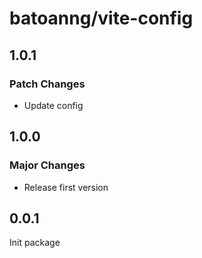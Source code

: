 # batoanng/vite-config

## 1.0.1

### Patch Changes

- Update config

## 1.0.0

### Major Changes

- Release first version

## 0.0.1

Init package
